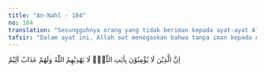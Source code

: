 ```yaml
---
title: "An-Nahl - 104"
no: 104
translation: "Sesungguhnya orang yang tidak beriman kepada ayat-ayat Allah (Al-Qur'an), Allah tidak akan memberi petunjuk kepada mereka dan mereka akan mendapat azab yang pedih."
tafsir: "Dalam ayat ini, Allah swt menegaskan bahwa tanpa iman kepada Allah swt dan Al-Qur'an sebagai wahyu-Nya, seseorang tidak akan mendapat petunjuk kepada kebenaran hakiki yang melepaskan dia dari azab. Orang-orang yang mengatakan bahwa Al-Qur'an itu buatan manusia atau dongeng-dongeng zaman kuno, tentu jauh dari hidayah Allah, dan tidak akan dapat menemukan jalan kebenaran.\n\nAl-Qur'an yang seharusnya menjadi penuntun ditinggalkannya, sehingga mereka menjadi sesat. Oleh karena itu, mereka mudah terjerumus ke dalam kejahatan sehingga jiwanya menjadi kotor dan tertutup oleh noda-noda dosa. Mereka itu pasti sengsara dan tersiksa di dunia dan di akhirat."
---
```


اِنَّ الَّذِيْنَ لَا يُؤْمِنُوْنَ بِاٰيٰتِ اللّٰهِۙ لَا يَهْدِيْهِمُ اللّٰهُ وَلَهُمْ عَذَابٌ اَلِيْمٌ 

